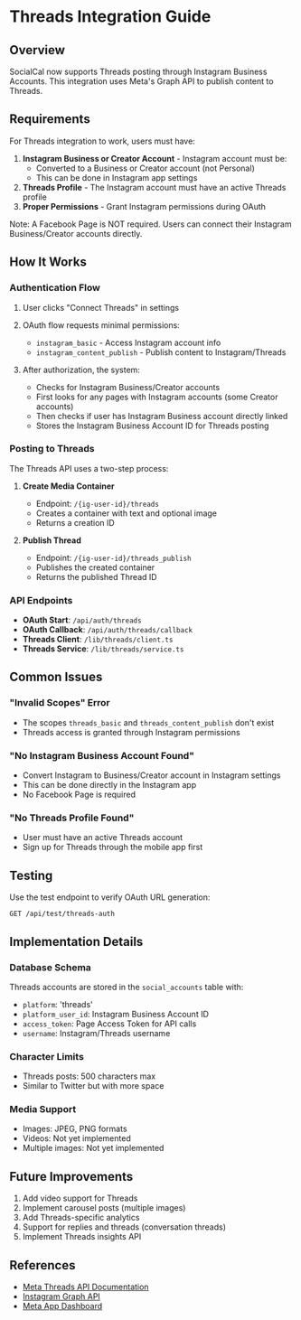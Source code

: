 # Threads Integration Guide

## Overview
SocialCal now supports Threads posting through Instagram Business Accounts. This integration uses Meta's Graph API to publish content to Threads.

## Requirements

For Threads integration to work, users must have:

1. **Instagram Business or Creator Account** - Instagram account must be:
   - Converted to a Business or Creator account (not Personal)
   - This can be done in Instagram app settings
2. **Threads Profile** - The Instagram account must have an active Threads profile
3. **Proper Permissions** - Grant Instagram permissions during OAuth

Note: A Facebook Page is NOT required. Users can connect their Instagram Business/Creator accounts directly.

## How It Works

### Authentication Flow

1. User clicks "Connect Threads" in settings
2. OAuth flow requests minimal permissions:
   - `instagram_basic` - Access Instagram account info
   - `instagram_content_publish` - Publish content to Instagram/Threads

3. After authorization, the system:
   - Checks for Instagram Business/Creator accounts
   - First looks for any pages with Instagram accounts (some Creator accounts)
   - Then checks if user has Instagram Business account directly linked
   - Stores the Instagram Business Account ID for Threads posting

### Posting to Threads

The Threads API uses a two-step process:

1. **Create Media Container**
   - Endpoint: `/{ig-user-id}/threads`
   - Creates a container with text and optional image
   - Returns a creation ID

2. **Publish Thread**
   - Endpoint: `/{ig-user-id}/threads_publish`
   - Publishes the created container
   - Returns the published Thread ID

### API Endpoints

- **OAuth Start**: `/api/auth/threads`
- **OAuth Callback**: `/api/auth/threads/callback`
- **Threads Client**: `/lib/threads/client.ts`
- **Threads Service**: `/lib/threads/service.ts`

## Common Issues

### "Invalid Scopes" Error
- The scopes `threads_basic` and `threads_content_publish` don't exist
- Threads access is granted through Instagram permissions

### "No Instagram Business Account Found"
- Convert Instagram to Business/Creator account in Instagram settings
- This can be done directly in the Instagram app
- No Facebook Page is required

### "No Threads Profile Found"
- User must have an active Threads account
- Sign up for Threads through the mobile app first

## Testing

Use the test endpoint to verify OAuth URL generation:
```
GET /api/test/threads-auth
```

## Implementation Details

### Database Schema
Threads accounts are stored in the `social_accounts` table with:
- `platform`: 'threads'
- `platform_user_id`: Instagram Business Account ID
- `access_token`: Page Access Token for API calls
- `username`: Instagram/Threads username

### Character Limits
- Threads posts: 500 characters max
- Similar to Twitter but with more space

### Media Support
- Images: JPEG, PNG formats
- Videos: Not yet implemented
- Multiple images: Not yet implemented

## Future Improvements

1. Add video support for Threads
2. Implement carousel posts (multiple images)
3. Add Threads-specific analytics
4. Support for replies and threads (conversation threads)
5. Implement Threads insights API

## References

- [Meta Threads API Documentation](https://developers.facebook.com/docs/threads)
- [Instagram Graph API](https://developers.facebook.com/docs/instagram-api)
- [Meta App Dashboard](https://developers.facebook.com/apps)